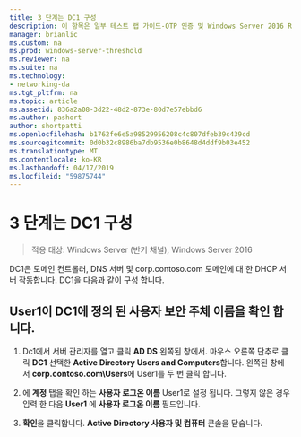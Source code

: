 ```yaml
---
title: 3 단계는 DC1 구성
description: 이 항목은 일부 테스트 랩 가이드-OTP 인증 및 Windows Server 2016 RSA SecurID를 사용한 DirectAccess 시연
manager: brianlic
ms.custom: na
ms.prod: windows-server-threshold
ms.reviewer: na
ms.suite: na
ms.technology:
- networking-da
ms.tgt_pltfrm: na
ms.topic: article
ms.assetid: 836a2a08-3d22-48d2-873e-80d7e57ebbd6
ms.author: pashort
author: shortpatti
ms.openlocfilehash: b1762fe6e5a98529956208c4c807dfeb39c439cd
ms.sourcegitcommit: 0d0b32c8986ba7db9536e0b8648d4ddf9b03e452
ms.translationtype: MT
ms.contentlocale: ko-KR
ms.lasthandoff: 04/17/2019
ms.locfileid: "59875744"
---
```

# <a name="step-3-configure-dc1"></a>3 단계는 DC1 구성

>적용 대상: Windows Server (반기 채널), Windows Server 2016

DC1은 도메인 컨트롤러, DNS 서버 및 corp.contoso.com 도메인에 대 한 DHCP 서버 작동합니다. DC1을 다음과 같이 구성 합니다.  
  
## <a name="verify-user1-has-a-user-principal-name-defined-on-dc1"></a>User1이 DC1에 정의 된 사용자 보안 주체 이름을 확인 합니다.  
  
1.  Dc1에서 서버 관리자를 열고 클릭 **AD DS** 왼쪽된 창에서. 마우스 오른쪽 단추로 클릭 **DC1** 선택한 **Active Directory Users and Computers**합니다. 왼쪽된 창에서 **corp.contoso.com\Users**에 User1를 두 번 클릭 합니다.  
  
2.  에 **계정** 탭을 확인 하는 **사용자 로그온 이름** User1로 설정 됩니다. 그렇지 않은 경우 입력 한 다음 **User1** 에 **사용자 로그온 이름** 필드입니다.  
  
3.  **확인**을 클릭합니다. **Active Directory 사용자 및 컴퓨터** 콘솔을 닫습니다.  
  


